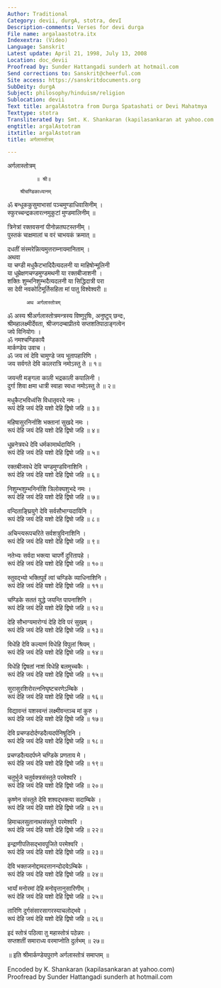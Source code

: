 ```yaml
---
Author: Traditional
Category: devii, durgA, stotra, devI
Description-comments: Verses for devi durga
File name: argalaastotra.itx
Indexextra: (Video)
Language: Sanskrit
Latest update: April 21, 1998, July 13, 2008
Location: doc_devii
Proofread by: Sunder Hattangadi sunderh at hotmail.com
Send corrections to: Sanskrit@cheerful.com
Site access: https://sanskritdocuments.org
SubDeity: durgA
Subject: philosophy/hinduism/religion
Sublocation: devii
Text title: argalAstotra from Durga Spatashati or Devi Mahatmya
Texttype: stotra
Transliterated by: Smt. K. Shankaran (kapilasankaran at yahoo.com
engtitle: argalAstotram
itxtitle: argalAstotram
title: अर्गलास्तोत्रम्

---
```

  
 अर्गलास्तोत्रम्   
  
             ॥ श्री॥  
  
        श्रीचण्डिकाध्यानम्  
ॐ बन्धूककुसुमाभासां पञ्चमुण्डाधिवासिनीम् ।  
स्फुरच्चन्द्रकलारत्नमुकुटां मुण्डमालिनीम्  ॥  
  
त्रिनेत्रां रक्तवसनां पीनोन्नतघटस्तनीम् ।  
पुस्तकं चाक्षमालां च वरं चाभयकं क्रमात्  ॥  
  
दधतीं संस्मरेन्नित्यमुत्तराम्नायमानिताम् ।  
अथवा  
या चण्डी मधुकैटभादिदैत्यदलनी या माहिषोन्मूलिनी  
या धूम्रेक्षणचण्डमुण्डमथनी या रक्तबीजाशनी ।  
शक्तिः शुम्भनिशुम्भदैत्यदलनी या सिद्धिदात्री परा  
सा देवी नवकोटिमूर्तिसहिता मां पातु विश्वेश्वरी  ॥  
  
          अथ अर्गलास्तोत्रम्  
ॐ अस्य श्रीअर्गलास्तोत्रमन्त्रस्य विष्णुरृषिः, अनुष्टुप् छन्दः,  
श्रीमहालक्ष्मीर्देवता, श्रीजगदम्बाप्रीतये सप्तशतिपाठाङ्गत्वेन  
जपे विनियोगः ।  
          ॐ नमश्चण्डिकायै  
मार्कण्डेय उवाच ।  
ॐ जय त्वं देवि चामुण्डे जय भूतापहारिणि ।  
जय सर्वगते देवि कालरात्रि नमोऽस्तु ते  ॥ १॥  
  
जयन्ती मङ्गला काली भद्रकाली कपालिनी ।  
दुर्गा शिवा क्षमा धात्री स्वाहा स्वधा नमोऽस्तु ते  ॥ २॥  
  
मधुकैटभविध्वंसि विधातृवरदे नमः ।  
रूपं देहि जयं देहि यशो देहि द्विषो जहि  ॥ ३॥  
  
महिषासुरनिर्नाशि भक्तानां सुखदे नमः ।  
रूपं देहि जयं देहि यशो देहि द्विषो जहि  ॥ ४॥  
  
धूम्रनेत्रवधे देवि धर्मकामार्थदायिनि ।  
रूपं देहि जयं देहि यशो देहि द्विषो जहि  ॥ ५॥  
  
रक्तबीजवधे देवि चण्डमुण्डविनाशिनि ।  
रूपं देहि जयं देहि यशो देहि द्विषो जहि  ॥ ६॥  
  
निशुम्भशुम्भनिर्नाशि त्रिलोक्यशुभदे नमः ।  
रूपं देहि जयं देहि यशो देहि द्विषो जहि  ॥ ७॥  
  
वन्दिताङ्घ्रियुगे देवि सर्वसौभाग्यदायिनि ।  
रूपं देहि जयं देहि यशो देहि द्विषो जहि  ॥ ८॥  
  
अचिन्त्यरूपचरिते सर्वशत्रुविनाशिनि ।  
रूपं देहि जयं देहि यशो देहि द्विषो जहि  ॥ ९॥  
  
नतेभ्यः सर्वदा भक्त्या चापर्णे दुरितापहे ।  
रूपं देहि जयं देहि यशो देहि द्विषो जहि  ॥ १०॥  
  
स्तुवद्भ्यो भक्तिपूर्वं त्वां चण्डिके व्याधिनाशिनि ।  
रूपं देहि जयं देहि यशो देहि द्विषो जहि  ॥ ११॥  
  
चण्डिके सततं युद्धे जयन्ति पापनाशिनि ।  
रूपं देहि जयं देहि यशो देहि द्विषो जहि  ॥ १२॥  
  
देहि सौभाग्यमारोग्यं देहि देवि परं सुखम् ।  
रूपं देहि जयं देहि यशो देहि द्विषो जहि  ॥ १३॥  
  
विधेहि देवि कल्याणं विधेहि विपुलां श्रियम् ।  
रूपं देहि जयं देहि यशो देहि द्विषो जहि  ॥ १४॥  
  
विधेहि द्विषतां नाशं विधेहि बलमुच्चकैः ।  
रूपं देहि जयं देहि यशो देहि द्विषो जहि  ॥ १५॥  
  
सुरासुरशिरोरत्ननिघृष्टचरणेऽम्बिके ।  
रूपं देहि जयं देहि यशो देहि द्विषो जहि  ॥ १६॥  
  
विद्यावन्तं यशस्वन्तं लक्ष्मीवन्तञ्च मां कुरु ।  
रूपं देहि जयं देहि यशो देहि द्विषो जहि  ॥ १७॥  
  
देवि प्रचण्डदोर्दण्डदैत्यदर्पनिषूदिनि ।  
रूपं देहि जयं देहि यशो देहि द्विषो जहि  ॥ १८॥  
  
प्रचण्डदैत्यदर्पघ्ने चण्डिके प्रणताय मे ।  
रूपं देहि जयं देहि यशो देहि द्विषो जहि  ॥ १९॥  
  
चतुर्भुजे चतुर्वक्त्रसंस्तुते परमेश्वरि ।  
रूपं देहि जयं देहि यशो देहि द्विषो जहि  ॥ २०॥  
  
कृष्णेन संस्तुते देवि शश्वद्भक्त्या सदाम्बिके ।  
रूपं देहि जयं देहि यशो देहि द्विषो जहि  ॥ २१॥  
  
हिमाचलसुतानाथसंस्तुते परमेश्वरि ।  
रूपं देहि जयं देहि यशो देहि द्विषो जहि  ॥ २२॥  
  
इन्द्राणीपतिसद्भावपूजिते परमेश्वरि ।  
रूपं देहि जयं देहि यशो देहि द्विषो जहि  ॥ २३॥  
  
देवि भक्तजनोद्दामदत्तानन्दोदयेऽम्बिके ।  
रूपं देहि जयं देहि यशो देहि द्विषो जहि  ॥ २४॥  
  
भार्यां मनोरमां देहि मनोवृत्तानुसारिणीम् ।  
रूपं देहि जयं देहि यशो देहि द्विषो जहि  ॥ २५॥  
  
तारिणि दुर्गसंसारसागरस्याचलोद्भवे ।  
रूपं देहि जयं देहि यशो देहि द्विषो जहि  ॥ २६॥  
  
इदं स्तोत्रं पठित्वा तु महास्तोत्रं पठेन्नरः ।  
सप्तशतीं समाराध्य वरमाप्नोति दुर्लभम्  ॥ २७॥  
  
॥ इति श्रीमार्कण्डेयपुराणे अर्गलास्तोत्रं समाप्तम् ॥  
  
  
  
  
Encoded by K. Shankaran (kapilasankaran at yahoo.com)  
Proofread by Sunder Hattangadi sunderh at hotmail.com  
  
